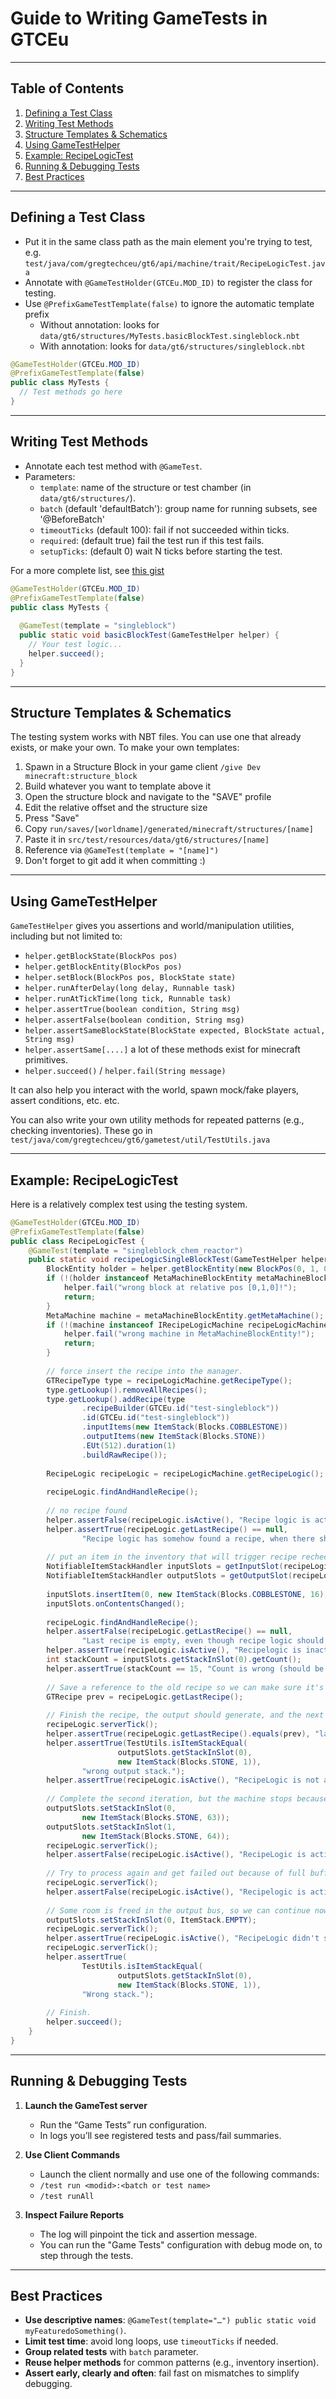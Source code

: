 # Guide to Writing GameTests in GTCEu

---

## Table of Contents

1. [Defining a Test Class](#defining-a-test-class)
2. [Writing Test Methods](#writing-test-methods)
3. [Structure Templates & Schematics](#structure-templates--schematics)
4. [Using GameTestHelper](#using-gametesthelper)
5. [Example: RecipeLogicTest](#example-recipelogictest)
6. [Running & Debugging Tests](#running--debugging-tests)
7. [Best Practices](#best-practices)

---

## Defining a Test Class

- Put it in the same class path as the main element you're trying to test, e.g. `test/java/com/gregtechceu/gt6/api/machine/trait/RecipeLogicTest.java`
- Annotate with `@GameTestHolder(GTCEu.MOD_ID)` to register the class for testing.
- Use `@PrefixGameTestTemplate(false)` to ignore the automatic template prefix
    - Without annotation: looks for `data/gt6/structures/MyTests.basicBlockTest.singleblock.nbt`
    - With annotation: looks for `data/gt6/structures/singleblock.nbt`

```java
@GameTestHolder(GTCEu.MOD_ID)
@PrefixGameTestTemplate(false)
public class MyTests {
  // Test methods go here
}
```

---

## Writing Test Methods

- Annotate each test method with `@GameTest`.
- Parameters:
    - `template`: name of the structure or test chamber (in `data/gt6/structures/`).
    - `batch` (default 'defaultBatch'): group name for running subsets, see '@BeforeBatch'
    - `timeoutTicks` (default 100): fail if not succeeded within ticks.
    - `required`: (default true) fail the test run if this test fails.
    - `setupTicks`: (default 0) wait N ticks before starting the test.

For a more complete list, see [this gist](https://gist.github.com/SizableShrimp/60ad4109e3d0a23107a546b3bc0d9752)

```java
@GameTestHolder(GTCEu.MOD_ID)
@PrefixGameTestTemplate(false)
public class MyTests {
    
  @GameTest(template = "singleblock")
  public static void basicBlockTest(GameTestHelper helper) {
    // Your test logic...
    helper.succeed();
  }
}
```

---

## Structure Templates & Schematics
The testing system works with NBT files. You can use one that already exists, or make your own.
To make your own templates:
1. Spawn in a Structure Block in your game client `/give Dev minecraft:structure_block`
2. Build whatever you want to template above it 
3. Open the structure block and navigate to the "SAVE" profile
4. Edit the relative offset and the structure size
5. Press "Save"
6. Copy `run/saves/[worldname]/generated/minecraft/structures/[name]`
7. Paste it in `src/test/resources/data/gt6/structures/[name]`
8. Reference via `@GameTest(template = "[name]")`
9. Don't forget to git add it when committing :)

---

## Using GameTestHelper

`GameTestHelper` gives you assertions and world/manipulation utilities, including but not limited to:

- `helper.getBlockState(BlockPos pos)`
- `helper.getBlockEntity(BlockPos pos)`
- `helper.setBlock(BlockPos pos, BlockState state)`
- `helper.runAfterDelay(long delay, Runnable task)`
- `helper.runAtTickTime(long tick, Runnable task)`
- `helper.assertTrue(boolean condition, String msg)`
- `helper.assertFalse(boolean condition, String msg)`
- `helper.assertSameBlockState(BlockState expected, BlockState actual, String msg)`
- `helper.assertSame[....]` a lot of these methods exist for minecraft primitives.
- `helper.succeed()` / `helper.fail(String message)`

It can also help you interact with the world, spawn mock/fake players, assert conditions, etc. etc.

You can also write your own utility methods for repeated patterns (e.g., checking inventories). 
These go in `test/java/com/gregtechceu/gt6/gametest/util/TestUtils.java`

---

## Example: RecipeLogicTest

Here is a relatively complex test using the testing system. 

```java
@GameTestHolder(GTCEu.MOD_ID)
@PrefixGameTestTemplate(false)
public class RecipeLogicTest {    
    @GameTest(template = "singleblock_chem_reactor")
    public static void recipeLogicSingleBlockTest(GameTestHelper helper) {
        BlockEntity holder = helper.getBlockEntity(new BlockPos(0, 1, 0));
        if (!(holder instanceof MetaMachineBlockEntity metaMachineBlockEntity)) {
            helper.fail("wrong block at relative pos [0,1,0]!");
            return;
        }
        MetaMachine machine = metaMachineBlockEntity.getMetaMachine();
        if (!(machine instanceof IRecipeLogicMachine recipeLogicMachine)) {
            helper.fail("wrong machine in MetaMachineBlockEntity!");
            return;
        }
    
        // force insert the recipe into the manager.
        GTRecipeType type = recipeLogicMachine.getRecipeType();
        type.getLookup().removeAllRecipes();
        type.getLookup().addRecipe(type
                .recipeBuilder(GTCEu.id("test-singleblock"))
                .id(GTCEu.id("test-singleblock"))
                .inputItems(new ItemStack(Blocks.COBBLESTONE))
                .outputItems(new ItemStack(Blocks.STONE))
                .EUt(512).duration(1)
                .buildRawRecipe());
    
        RecipeLogic recipeLogic = recipeLogicMachine.getRecipeLogic();
    
        recipeLogic.findAndHandleRecipe();
    
        // no recipe found
        helper.assertFalse(recipeLogic.isActive(), "Recipe logic is active, even when it shouldn't be");
        helper.assertTrue(recipeLogic.getLastRecipe() == null,
                "Recipe logic has somehow found a recipe, when there should be none");
    
        // put an item in the inventory that will trigger recipe recheck
        NotifiableItemStackHandler inputSlots = getInputSlot(recipeLogicMachine);
        NotifiableItemStackHandler outputSlots = getOutputSlot(recipeLogicMachine);
    
        inputSlots.insertItem(0, new ItemStack(Blocks.COBBLESTONE, 16), false);
        inputSlots.onContentsChanged();
    
        recipeLogic.findAndHandleRecipe();
        helper.assertFalse(recipeLogic.getLastRecipe() == null,
                "Last recipe is empty, even though recipe logic should've found a recipe.");
        helper.assertTrue(recipeLogic.isActive(), "Recipelogic is inactive, when it should be active.");
        int stackCount = inputSlots.getStackInSlot(0).getCount();
        helper.assertTrue(stackCount == 15, "Count is wrong (should be 15, when it's %s)".formatted(stackCount));
    
        // Save a reference to the old recipe so we can make sure it's getting reused
        GTRecipe prev = recipeLogic.getLastRecipe();
    
        // Finish the recipe, the output should generate, and the next iteration should begin
        recipeLogic.serverTick();
        helper.assertTrue(recipeLogic.getLastRecipe().equals(prev), "lastRecipe is wrong");
        helper.assertTrue(TestUtils.isItemStackEqual(
                        outputSlots.getStackInSlot(0),
                        new ItemStack(Blocks.STONE, 1)),
                "wrong output stack.");
        helper.assertTrue(recipeLogic.isActive(), "RecipeLogic is not active, when it should be.");
    
        // Complete the second iteration, but the machine stops because its output is now full
        outputSlots.setStackInSlot(0,
                new ItemStack(Blocks.STONE, 63));
        outputSlots.setStackInSlot(1,
                new ItemStack(Blocks.STONE, 64));
        recipeLogic.serverTick();
        helper.assertFalse(recipeLogic.isActive(), "RecipeLogic is active, when it shouldn't be.");
    
        // Try to process again and get failed out because of full buffer.
        recipeLogic.serverTick();
        helper.assertFalse(recipeLogic.isActive(), "Recipelogic is active, when it shouldn't be.");
    
        // Some room is freed in the output bus, so we can continue now.
        outputSlots.setStackInSlot(0, ItemStack.EMPTY);
        recipeLogic.serverTick();
        helper.assertTrue(recipeLogic.isActive(), "RecipeLogic didn't start running again");
        recipeLogic.serverTick();
        helper.assertTrue(
                TestUtils.isItemStackEqual(
                        outputSlots.getStackInSlot(0),
                        new ItemStack(Blocks.STONE, 1)),
                "Wrong stack.");
    
        // Finish.
        helper.succeed();
    }
}
```

---

## Running & Debugging Tests

1. **Launch the GameTest server**
    - Run the “Game Tests” run configuration.
    - In logs you’ll see registered tests and pass/fail summaries.

2. **Use Client Commands**
    - Launch the client normally and use one of the following commands:
    - `/test run <modid>:<batch or test name>`
    - `/test runAll`

3. **Inspect Failure Reports**
    - The log will pinpoint the tick and assertion message.
    - You can run the "Game Tests" configuration with debug mode on, to step through the tests.

---

## Best Practices

- **Use descriptive names**: `@GameTest(template="…") public static void myFeaturedoSomething()`.
- **Limit test time**: avoid long loops, use `timeoutTicks` if needed.
- **Group related tests** with `batch` parameter.
- **Reuse helper methods** for common patterns (e.g., inventory insertion).
- **Assert early, clearly and often**: fail fast on mismatches to simplify debugging.
